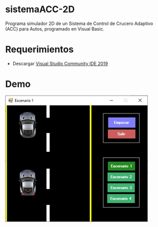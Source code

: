 # sistemaACC-2D
Programa simulador 2D de un Sistema de Control de Crucero Adaptivo (ACC) para Autos, programado en Visual Basic.
# Requerimientos
- Descargar [Visual Studio Community IDE 2019](https://visualstudio.microsoft.com/downloads/)
# Demo
![Demo](https://raw.githubusercontent.com/Yizack/sistemaACC-2D/master/demo.jpg)
